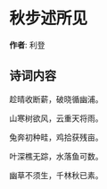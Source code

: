 # 秋步述所见

**作者**: 利登

## 诗词内容

趁晴收断薪，破晓循幽浦。

山寒树欲风，云重天将雨。

兔奔初种畦，鸡拾获残亩。

叶深樵无踪，水落鱼可数。

幽草不须生，千林秋已素。


